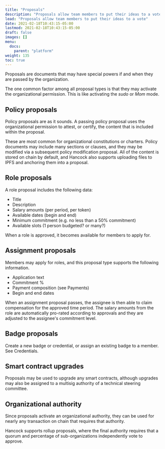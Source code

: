 ```yaml
---
title: "Proposals"
description: "Proposals allow team members to put their ideas to a vote"
lead: "Proposals allow team members to put their ideas to a vote"
date: 2021-02-18T10:43:15-05:00
lastmod: 2021-02-18T10:43:15-05:00
draft: false
images: []
menu: 
  docs:
    parent: "platform"
weight: 135
toc: true
---
```


Proposals are documents that may have special powers if and when they are passed by the organization.

The one common factor among all proposal types is that they may activate the organizational permission. This is like activating the *sudo* or *Mom* mode.

## Policy proposals
Policy proposals are as it sounds. A passing policy proposal uses the organizational permission to attest, or certify, the content that is included within the proposal.

These are most common for organizational constitutions or charters. Policy documents may include many sections or clauses, and they may be modified via a subsequent policy modification proposal. All of the content is stored on chain by default, and Hancock also supports uploading files to IPFS and anchoring them into a proposal.

## Role proposals
A role proposal includes the following data:
- Title
- Description
- Salary amounts (per period, per token)
- Available dates (begin and end)
- Minimum commitment (e.g. no less than a 50% commitment)
- Available slots (1 person budgeted? or many?)

When a role is approved, it becomes available for members to apply for.

## Assignment proposals
Members may apply for roles, and this proposal type supports the following information.
- Application text
- Commitment %
- Payment composition (see Payments)
- Begin and end dates

When an assignment proposal passes, the assignee is then able to claim compensation for the approved time period. The salary amounts from the role are automatically pro-rated according to approvals and they are adjusted to the assignee's commitment level.

## Badge proposals
Create a new badge or credential, or assign an existing badge to a member. See Credentials.

## Smart contract upgrades
Proposals may be used to upgrade any smart contracts, although upgrades may also be assigned to a multisig authority of a technical steering committee. 

## Organizational authority
Since proposals activate an organizational authority, they can be used for nearly any transaction on chain that requires that authority. 

Hancock supports rollup proposals, where the final authority requires that a quorum and percentage of sub-organizations independently vote to approve.  

